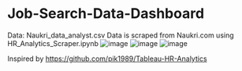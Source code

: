 # Job-Search-Data-Dashboard
Data: Naukri_data_analyst.csv
Data is scraped from Naukri.com using HR_Analytics_Scraper.ipynb
![image](https://user-images.githubusercontent.com/80872709/159199584-f5123671-2307-4f73-b4a3-714185db681f.png)
![image](https://user-images.githubusercontent.com/80872709/159199929-0031ec5a-cefe-4e33-9667-ef3536d7fb59.png)
![image](https://user-images.githubusercontent.com/80872709/159199983-b27d4c1c-cf14-45ce-a0c9-bc4f930e7e38.png)

Inspired by https://github.com/pik1989/Tableau-HR-Analytics
